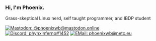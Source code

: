 ### Hi, I'm Phoenix.
Grass-skeptical Linux nerd, self taught programmer, and IBDP student 

[![Mastodon: @phoenixwb@mastodon.online](https://img.shields.io/badge/Mastodon-%40phoenixwb%40mastodon.online-%2331343D?logo=mastodon&style=flat-square)](https://mastodon.online/@phoenixwb)
[![Discord: phynxinferno#1452](https://img.shields.io/badge/Discord-phynxinferno%231452-%2331343D?logo=discord&style=flat-square)](https://discord.com/users/790689361791942707)
[![EMail: phoenixwb@netc.eu](https://img.shields.io/badge/EMail-phoenixwb@netc.eu-%2331343D?logo=thunderbird&style=flat-square)](mailto:phoenixwb@netc.eu)
